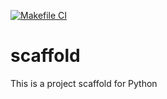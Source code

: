 [![Makefile CI](https://github.com/martinmarroyo/scaffold/actions/workflows/makefile.yml/badge.svg)](https://github.com/martinmarroyo/scaffold/actions/workflows/makefile.yml)

# scaffold
This is a project scaffold for Python
